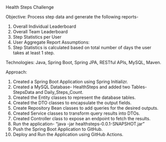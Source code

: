 Health Steps Challenge  

Objective: Process step data and generate the following reports-
1.	Overall Individual Leaderboard
2.	Overall Team Leaderboard
3.	Step Statistics per User
4.	User Aggregate Report
Assumptions:
1.	Step Statistics is calculated based on total number of days the user takes at least 1 step.
   
Technologies: Java, Spring Boot, Spring JPA, RESTful APIs, MySQL, Maven.  

Approach:
1.	Created a Spring Boot Application using Spring Initializr.
2.	Created a MySQL Database- HealthSteps and added two Tables- StepsData and Daily_Steps_Count.
3.	Created the Entity classes to represent the database tables.
4.	Created the DTO classes to encapsulate the output fields.
5.	Create Repository Bean classes to add queries for the desired outputs.
6.	Created Service classes to transform query results into DTOs.
7.	Created Controller class to expose an endpoint to fetch the results.
8.	Run the application- “java -jar healthsteps-0.0.1-SNAPSHOT.jar”
9.	Push the Spring Boot Application to GitHub.
10.	Deploy and Run the Application using GitHub Actions.
